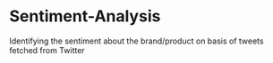 # Sentiment-Analysis
Identifying the sentiment about the brand/product on basis of tweets fetched from Twitter
